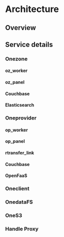 # Architecture

<!-- @TODO VFS-7218 missing chapter -->

## Overview

<!-- @TODO Add diagram with all components mentioned below -->

## Service details

### Onezone

#### oz_worker

#### oz_panel

#### Couchbase

#### Elasticsearch

### Oneprovider

#### op_worker

#### op_panel

#### rtransfer_link

#### Couchbase

#### OpenFaaS

### Oneclient

### OnedataFS

### OneS3

### Handle Proxy
